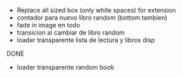 - Replace all sized box (only white spaces) for extension
- contador para nuevo libro random (bottom tambien)
- fade in image en todo
- transicion al cambiar de libro random
- loader transparente lista de lectura y libros disp

DONE
- loader transparente random book